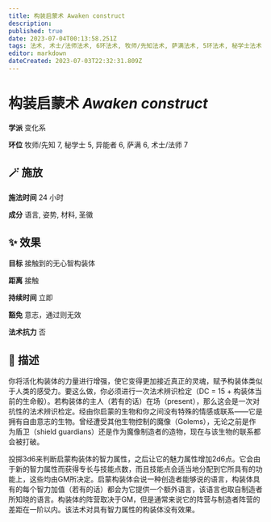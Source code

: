 ```yaml
---
title: 构装启蒙术 Awaken construct
description: 
published: true
date: 2023-07-04T00:13:58.251Z
tags: 法术, 术士/法师法术, 6环法术, 牧师/先知法术, 萨满法术, 5环法术, 秘学士法术, 变化系, 异能者法术, 7环法术
editor: markdown
dateCreated: 2023-07-03T22:32:31.809Z
---
```


# **构装启蒙术** *Awaken construct*

**学派** 变化系 

**环位** 牧师/先知 7, 秘学士 5, 异能者 6, 萨满 6, 术士/法师 7

## 🪄 施放

**施法时间** 24 小时

**成分** 语言, 姿势, 材料, 圣徽

## ✨ 效果 

**目标** 接触到的无心智构装体 

**距离** 接触  

**持续时间** 立即 

**豁免** 意志，通过则无效

**法术抗力** 否

## 📖 描述

你将活化构装体的力量进行增强，使它变得更加接近真正的灵魂，赋予构装体类似于人类的感受力。要这么做，你必须进行一次法术辨识检定（DC = 15 + 构装体当前的生命骰）。若构装体的主人（若有的话）在场（present），那么这会是一次对抗性的法术辨识检定。经由你启蒙的生物和你之间没有特殊的情感或联系——它是拥有自由意志的生物。曾经遭受其他生物控制的魔像（Golems），无论之前是作为盾卫（shield guardians）还是作为魔像制造者的造物，现在与该生物的联系都会被打破。

投掷3d6来判断启蒙构装体的智力属性，之后让它的魅力属性增加2d6点。它会由于新的智力属性而获得专长与技能点数，而且技能点会适当地分配到它所具有的功能上，这些均由GM所决定。启蒙构装体会说一种创造者能够说的语言，构装体具有的每个智力加值（若有的话）都会为它提供一个额外语言，该语言也取自制造者所知晓的语言。构装体的阵营取决于GM，但是通常来说它的阵营与制造者阵营的差距在一阶以内。该法术对具有智力属性的构装体没有效果。
    